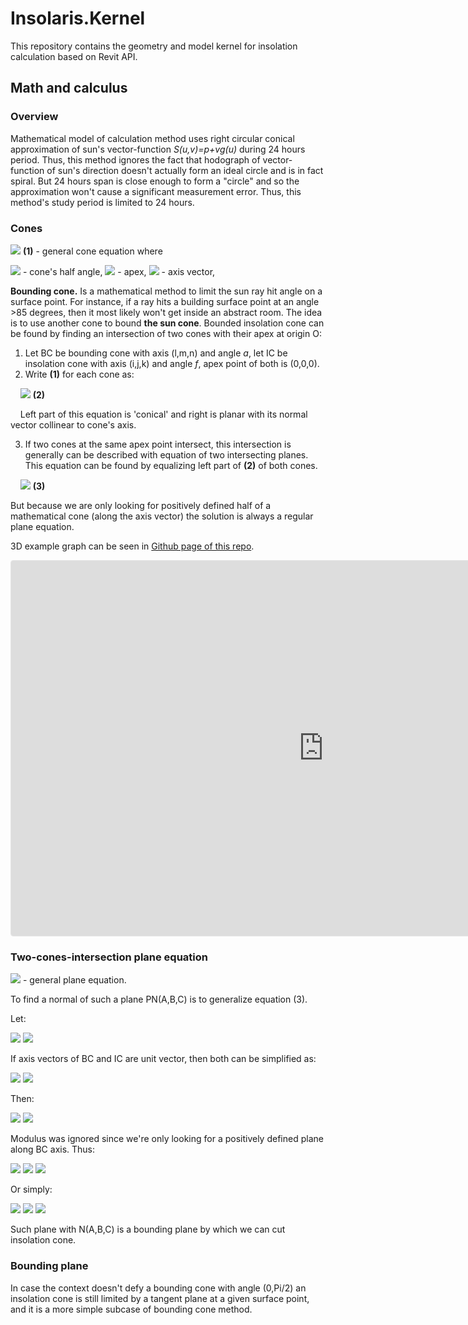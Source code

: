 # Insolaris.Kernel
This repository contains the geometry and model kernel for insolation calculation based on Revit API.

## Math and calculus
### Overview
Mathematical model of calculation method uses right circular conical approximation of sun's vector-function *S(u,v)=p+vg(u)* during 24 hours period. Thus, this method ignores the fact that hodograph of vector-function of sun's direction doesn't actually form an ideal circle and is in fact spiral. But 24 hours span is close enough to form a "circle" and so the approximation won't cause a significant measurement error. Thus, this method's study period is limited to 24 hours.
### Cones
<img src="https://render.githubusercontent.com/render/math?math=\large (l(x-x_1)%2Bm(y-y_1)%2Bn(z-z_1))^2=cos^2(\alpha)(l^{2}%2Bm^{2}%2Bn^{2})((x-x_1)^2%2B(y-y_1)^2%2B(z-z_1)^2)"> **(1)** - general cone equation where

<img src="https://render.githubusercontent.com/render/math?math=\alpha"> - cone's half angle,
<img src="https://render.githubusercontent.com/render/math?math=P(x_1,y_1,z_1)"> - apex,
<img src="https://render.githubusercontent.com/render/math?math=N(l,m,n)"> - axis vector,

**Bounding cone.** Is a mathematical method to limit the sun ray hit angle on a surface point. For instance, if a ray hits a building surface point at an angle >85 degrees, then it most likely won't get inside an abstract room. The idea is to use another cone to bound **the sun cone**. Bounded insolation cone can be found by finding an intersection of two cones with their apex at origin O:

1. Let BC be bounding cone with axis (l,m,n) and angle *a*, let IC be insolation cone with axis (i,j,k) and angle *f*, apex point of both is (0,0,0).
2. Write **(1)** for each cone as:

&nbsp;&nbsp;&nbsp;&nbsp;<img src="https://render.githubusercontent.com/render/math?math=\large (x^2%2By^2%2Bz^2)=\frac{(lx%2Bmy%2Bnz)^2}{cos^2(\alpha)(l^{2}%2Bm^{2}%2Bn^{2})}"> **(2)**

&nbsp;&nbsp;&nbsp;&nbsp;Left part of this equation is 'conical' and right is planar with its normal vector collinear to cone's axis.

3. If two cones at the same apex point intersect, this intersection is generally can be described with equation of two intersecting planes. This equation can be found by equalizing left part of **(2)** of both cones.

&nbsp;&nbsp;&nbsp;&nbsp;<img src="https://render.githubusercontent.com/render/math?math=\large \frac{(lx%2Bmy%2Bnz)^2}{cos^2(\alpha)(l^{2}%2Bm^{2}%2Bn^{2})}=\frac{(ix%2Bjy%2Bkz)^2}{cos^2(f)(i^2%2Bj^2%2Bk^2)}"> **(3)**

But because we are only looking for positively defined half of a mathematical cone (along the axis vector) the solution is always a regular plane equation.

3D example graph can be seen in [Github page of this repo](https://kimvladislav.github.io/Insolaris.Kernel/). 

<iframe src="https://www.geogebra.org/classic/kdk6xwfv?embed" width="1000" height="600" allowfullscreen style="border: 1px solid #e4e4e4;border-radius: 4px;" frameborder="0"></iframe>

### Two-cones-intersection plane equation
<img src="https://render.githubusercontent.com/render/math?math=Ax%2BBy%2BCz=0"> - general plane equation.

To find a normal of such a plane PN(A,B,C) is to generalize equation (3). 

Let: 

<img src="https://render.githubusercontent.com/render/math?math=B_1=cos^2(\alpha)(l^{2}%2Bm^{2}%2Bn^{2})">
<img src="https://render.githubusercontent.com/render/math?math=B_2=cos^2(f)(i^{2}%2Bj^{2}%2Bk^{2})">

If axis vectors of BC and IC are unit vector, then both can be simplified as:

<img src="https://render.githubusercontent.com/render/math?math=B_1=cos^2(\alpha)">
<img src="https://render.githubusercontent.com/render/math?math=B_2=cos^2(f)">

Then:

<img src="https://render.githubusercontent.com/render/math?math=\large B_2(lx%2Bmy%2Bnz)^2=B_1(ix%2Bjy%2Bkz)^2">

<img src="https://render.githubusercontent.com/render/math?math=\large \sqrt{B_2}(lx%2Bmy%2Bnz)-\sqrt{B_1}(ix%2Bjy%2Bkz)=0"> 

Modulus was ignored since we're only looking for a positively defined plane along BC axis. Thus:

<img src="https://render.githubusercontent.com/render/math?math=A=\sqrt{B_2}l-\sqrt{B_1}i">
<img src="https://render.githubusercontent.com/render/math?math=B=\sqrt{B_2}m-\sqrt{B_1}j">
<img src="https://render.githubusercontent.com/render/math?math=C=\sqrt{B_2}n-\sqrt{B_1}k">

Or simply:

<img src="https://render.githubusercontent.com/render/math?math=A=cos(f)l-\cos(\alpha)i">
<img src="https://render.githubusercontent.com/render/math?math=B=cos(f)m-\cos(\alpha)j">
<img src="https://render.githubusercontent.com/render/math?math=C=cos(f)n-\cos(\alpha)k">

Such plane with N(A,B,C) is a bounding plane by which we can cut insolation cone.

### Bounding plane
In case the context doesn't defy a bounding cone with angle (0,Pi/2) an insolation cone is still limited by a tangent plane at a given surface point, and it is a more simple subcase of bounding cone method.
